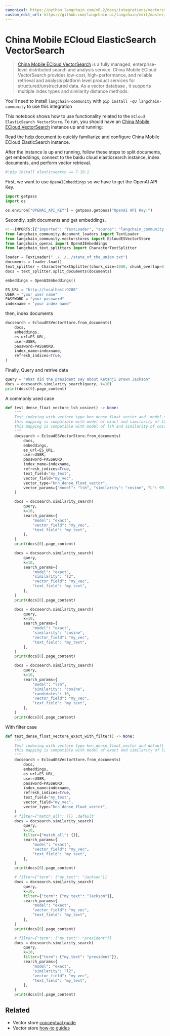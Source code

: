 ```yaml
---
canonical: https://python.langchain.com/v0.2/docs/integrations/vectorstores/ecloud_vector_search/
custom_edit_url: https://github.com/langchain-ai/langchain/edit/master/docs/docs/integrations/vectorstores/ecloud_vector_search.ipynb
---
```


# China Mobile ECloud ElasticSearch VectorSearch

>[China Mobile ECloud VectorSearch](https://ecloud.10086.cn/portal/product/elasticsearch) is a fully managed, enterprise-level distributed search and analysis service. China Mobile ECloud VectorSearch provides low-cost, high-performance, and reliable retrieval and analysis platform level product services for structured/unstructured data. As a vector database , it supports multiple index types and similarity distance methods. 

You'll need to install `langchain-community` with `pip install -qU langchain-community` to use this integration

This notebook shows how to use functionality related to the `ECloud ElasticSearch VectorStore`.
To run, you should have an [China Mobile ECloud VectorSearch](https://ecloud.10086.cn/portal/product/elasticsearch) instance up and running:

Read the [help document](https://ecloud.10086.cn/op-help-center/doc/category/1094) to quickly familiarize and configure China Mobile ECloud ElasticSearch instance.

After the instance is up and running, follow these steps to split documents, get embeddings, connect to the baidu cloud elasticsearch instance, index documents, and perform vector retrieval.


```python
#!pip install elasticsearch == 7.10.1
```

First, we want to use `OpenAIEmbeddings` so we have to get the OpenAI API Key.


```python
import getpass
import os

os.environ["OPENAI_API_KEY"] = getpass.getpass("OpenAI API Key:")
```

Secondly, split documents and get embeddings.


```python
<!--IMPORTS:[{"imported": "TextLoader", "source": "langchain_community.document_loaders", "docs": "https://api.python.langchain.com/en/latest/document_loaders/langchain_community.document_loaders.text.TextLoader.html", "title": "China Mobile ECloud ElasticSearch VectorSearch"}, {"imported": "EcloudESVectorStore", "source": "langchain_community.vectorstores", "docs": "https://api.python.langchain.com/en/latest/vectorstores/langchain_community.vectorstores.ecloud_vector_search.EcloudESVectorStore.html", "title": "China Mobile ECloud ElasticSearch VectorSearch"}, {"imported": "OpenAIEmbeddings", "source": "langchain_openai", "docs": "https://api.python.langchain.com/en/latest/embeddings/langchain_openai.embeddings.base.OpenAIEmbeddings.html", "title": "China Mobile ECloud ElasticSearch VectorSearch"}, {"imported": "CharacterTextSplitter", "source": "langchain_text_splitters", "docs": "https://api.python.langchain.com/en/latest/character/langchain_text_splitters.character.CharacterTextSplitter.html", "title": "China Mobile ECloud ElasticSearch VectorSearch"}]-->
from langchain_community.document_loaders import TextLoader
from langchain_community.vectorstores import EcloudESVectorStore
from langchain_openai import OpenAIEmbeddings
from langchain_text_splitters import CharacterTextSplitter
```


```python
loader = TextLoader("../../../state_of_the_union.txt")
documents = loader.load()
text_splitter = CharacterTextSplitter(chunk_size=1000, chunk_overlap=0)
docs = text_splitter.split_documents(documents)

embeddings = OpenAIEmbeddings()

ES_URL = "http://localhost:9200"
USER = "your user name"
PASSWORD = "your password"
indexname = "your index name"
```

then, index documents


```python
docsearch = EcloudESVectorStore.from_documents(
    docs,
    embeddings,
    es_url=ES_URL,
    user=USER,
    password=PASSWORD,
    index_name=indexname,
    refresh_indices=True,
)
```

Finally, Query and retrive data


```python
query = "What did the president say about Ketanji Brown Jackson"
docs = docsearch.similarity_search(query, k=10)
print(docs[0].page_content)
```

A commonly used case


```python
def test_dense_float_vectore_lsh_cosine() -> None:
    """
    Test indexing with vectore type knn_dense_float_vector and  model-similarity of lsh-cosine
    this mapping is compatible with model of exact and similarity of l2/cosine
    this mapping is compatible with model of lsh and similarity of cosine
    """
    docsearch = EcloudESVectorStore.from_documents(
        docs,
        embeddings,
        es_url=ES_URL,
        user=USER,
        password=PASSWORD,
        index_name=indexname,
        refresh_indices=True,
        text_field="my_text",
        vector_field="my_vec",
        vector_type="knn_dense_float_vector",
        vector_params={"model": "lsh", "similarity": "cosine", "L": 99, "k": 1},
    )

    docs = docsearch.similarity_search(
        query,
        k=10,
        search_params={
            "model": "exact",
            "vector_field": "my_vec",
            "text_field": "my_text",
        },
    )
    print(docs[0].page_content)

    docs = docsearch.similarity_search(
        query,
        k=10,
        search_params={
            "model": "exact",
            "similarity": "l2",
            "vector_field": "my_vec",
            "text_field": "my_text",
        },
    )
    print(docs[0].page_content)

    docs = docsearch.similarity_search(
        query,
        k=10,
        search_params={
            "model": "exact",
            "similarity": "cosine",
            "vector_field": "my_vec",
            "text_field": "my_text",
        },
    )
    print(docs[0].page_content)

    docs = docsearch.similarity_search(
        query,
        k=10,
        search_params={
            "model": "lsh",
            "similarity": "cosine",
            "candidates": 10,
            "vector_field": "my_vec",
            "text_field": "my_text",
        },
    )
    print(docs[0].page_content)
```

With filter case


```python
def test_dense_float_vectore_exact_with_filter() -> None:
    """
    Test indexing with vectore type knn_dense_float_vector and default model/similarity
    this mapping is compatible with model of exact and similarity of l2/cosine
    """
    docsearch = EcloudESVectorStore.from_documents(
        docs,
        embeddings,
        es_url=ES_URL,
        user=USER,
        password=PASSWORD,
        index_name=indexname,
        refresh_indices=True,
        text_field="my_text",
        vector_field="my_vec",
        vector_type="knn_dense_float_vector",
    )
    # filter={"match_all": {}} ,default
    docs = docsearch.similarity_search(
        query,
        k=10,
        filter={"match_all": {}},
        search_params={
            "model": "exact",
            "vector_field": "my_vec",
            "text_field": "my_text",
        },
    )
    print(docs[0].page_content)

    # filter={"term": {"my_text": "Jackson"}}
    docs = docsearch.similarity_search(
        query,
        k=10,
        filter={"term": {"my_text": "Jackson"}},
        search_params={
            "model": "exact",
            "vector_field": "my_vec",
            "text_field": "my_text",
        },
    )
    print(docs[0].page_content)

    # filter={"term": {"my_text": "president"}}
    docs = docsearch.similarity_search(
        query,
        k=10,
        filter={"term": {"my_text": "president"}},
        search_params={
            "model": "exact",
            "similarity": "l2",
            "vector_field": "my_vec",
            "text_field": "my_text",
        },
    )
    print(docs[0].page_content)
```


## Related

- Vector store [conceptual guide](/docs/concepts/#vector-stores)
- Vector store [how-to guides](/docs/how_to/#vector-stores)